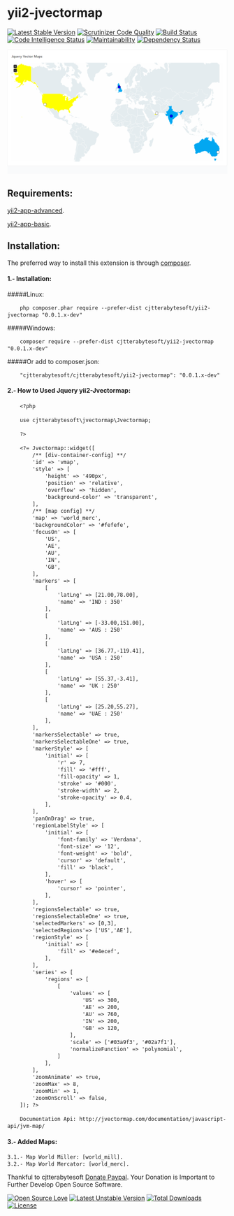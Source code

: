# yii2-jvectormap

[![Latest Stable Version](https://poser.pugx.org/cjtterabytesoft/yii2-jvectormap/v/stable)](https://packagist.org/packages/cjtterabytesoft/yii2-jvectormap)
[![Scrutinizer Code Quality](https://scrutinizer-ci.com/g/cjtterabytesoft/yii2-jvectormap/badges/quality-score.png?b=master)](https://scrutinizer-ci.com/g/cjtterabytesoft/yii2-jvectormap/?branch=master)
[![Build Status](https://scrutinizer-ci.com/g/cjtterabytesoft/yii2-jvectormap/badges/build.png?b=master)](https://scrutinizer-ci.com/g/cjtterabytesoft/yii2-jvectormap/build-status/master)
[![Code Intelligence Status](https://scrutinizer-ci.com/g/cjtterabytesoft/yii2-jvectormap/badges/code-intelligence.svg?b=master)](https://scrutinizer-ci.com/code-intelligence)
[![Maintainability](https://api.codeclimate.com/v1/badges/df658fa84a09592de2dc/maintainability)](https://codeclimate.com/github/cjtterabytesoft/yii2-jvectormap/maintainability)
[![Dependency Status](https://www.versioneye.com/user/projects/5ac3f57a0fb24f0ac49c44f0/badge.svg?style=flat-square)](https://www.versioneye.com/user/projects/5ac3f57a0fb24f0ac49c44f0)

![yii2-jvectormap](docs/images/yii2-jvectormap.png)

Requirements:
-------------

[yii2-app-advanced](https://github.com/yiisoft/yii2-app-advanced/).

[yii2-app-basic](https://github.com/yiisoft/yii2-app-basic/).

Installation:
-------------

The preferred way to install this extension is through [composer](http://getcomposer.org/download/).

#### 1.- Installation:

#####Linux:

```
    php composer.phar require --prefer-dist cjtterabytesoft/yii2-jvectormap "0.0.1.x-dev"
```

#####Windows:

```
    composer require --prefer-dist cjtterabytesoft/yii2-jvectormap "0.0.1.x-dev"
```

#####Or add to composer.json:

```
    "cjtterabytesoft/cjtterabytesoft/yii2-jvectormap": "0.0.1.x-dev"
```

#### 2.- How to Used Jquery yii2-Jvectormap:

```
    <?php

    use cjtterabytesoft\jvectormap\Jvectormap;

    ?>

    <?= Jvectormap::widget([
        /** [div-container-config] **/
        'id' => 'vmap',
        'style' => [
            'height' => '490px',
            'position' => 'relative',
            'overflow' => 'hidden',
            'background-color' => 'transparent',
        ],
        /** [map config] **/
        'map' => 'world_merc',
        'backgroundColor' => '#fefefe',
        'focusOn' => [
            'US',
            'AE',
            'AU',
            'IN',
            'GB',
        ],
        'markers' => [
            [
                'latLng' => [21.00,78.00],
                'name' => 'IND : 350'
            ],
            [
                'latLng' => [-33.00,151.00],
                'name' => 'AUS : 250'
            ],
            [
                'latLng' => [36.77,-119.41],
                'name' => 'USA : 250'
            ],
            [
                'latLng' => [55.37,-3.41],
                'name' => 'UK : 250'
            ],
            [
                'latLng' => [25.20,55.27],
                'name' => 'UAE : 250'
            ],
        ],
        'markersSelectable' => true,
        'markersSelectableOne' => true,
        'markerStyle' => [
            'initial' => [
                'r' => 7,
                'fill' => '#fff',
                'fill-opacity' => 1,
                'stroke' => '#000',
                'stroke-width' => 2,
                'stroke-opacity' => 0.4,
            ],
        ],
        'panOnDrag' => true,
        'regionLabelStyle' => [
            'initial' => [
                'font-family' => 'Verdana',
                'font-size' => '12',
                'font-weight' => 'bold',
                'cursor' => 'default',
                'fill' => 'black',
            ],
            'hover' => [
                'cursor' => 'pointer',
            ],
        ],
        'regionsSelectable' => true,
        'regionsSelectableOne' => true,
        'selectedMarkers' => [0,3],
        'selectedRegions'=> ['US','AE'],
        'regionStyle' => [
            'initial' => [
                'fill' => '#e4ecef',
            ],
        ],
        'series' => [
            'regions' => [
                [
                    'values' => [
                        'US' => 300,
                        'AE' => 200,
                        'AU' => 760,
                        'IN' => 200,
                        'GB' => 120,
                    ],
                    'scale' => ['#03a9f3', '#02a7f1'],
                    'normalizeFunction' => 'polynomial',
                ]
            ],
        ],
        'zoomAnimate' => true,
        'zoomMax' => 8,
        'zoomMin' => 1,
        'zoomOnScroll' => false,
    ]); ?>
    
    Documentation Api: http://jvectormap.com/documentation/javascript-api/jvm-map/
```

#### 3.- Added Maps:

    3.1.- Map World Miller: [world_mill].
    3.2.- Map World Mercator: [world_merc].

Thankful to cjtterabytesoft [Donate Paypal](https://www.paypal.com/cgi-bin/webscr?cmd=_s-xclick&hosted_button_id=LRLATZP493W46).
Your Donation is Important to Further Develop Open Source Software.

[![Open Source Love](https://badges.frapsoft.com/os/v1/open-source.svg?v=103)](https://github.com/ellerbrock/open-source-badges/)
[![Latest Unstable Version](https://poser.pugx.org/cjtterabytesoft/yii2-jvectormap/v/unstable)](https://packagist.org/packages/cjtterabytesoft/yii2-jvectormap)
[![Total Downloads](https://poser.pugx.org/cjtterabytesoft/yii2-jvectormap/downloads)](https://packagist.org/packages/cjtterabytesoft/yii2-jvectormap)
[![License](https://poser.pugx.org/cjtterabytesoft/yii2-jvectormap/license)](https://packagist.org/packages/cjtterabytesoft/yii2-jvectormap)
